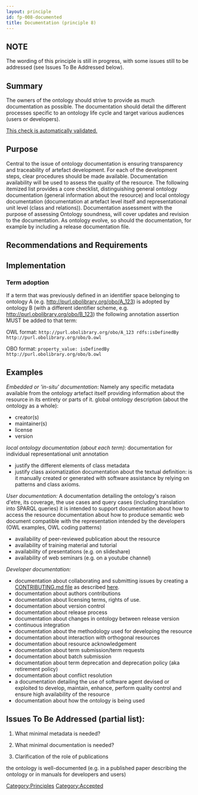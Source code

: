 ```yaml
---
layout: principle
id: fp-008-documented
title: Documentation (principle 8)
---
```


## NOTE

The wording of this principle is still in progress, with some issues still to be addressed (see Issues To Be Addressed below).

## Summary

The owners of the ontology should strive to provide as much documentation as possible. The documentation should detail the different processes specific to an ontology life cycle and target various audiences (users or developers).

[This check is automatically validated.](checks/fp_008)

## Purpose

Central to the issue of ontology documentation is ensuring transparency and traceability of artefact development. For each of the development steps, clear procedures should be made available. Documentation availability will be used to assess the quality of the resource. The following itemized list provides a core checklist, distinguishing general ontology documentation (general information about the resource) and local ontology documentation (documentation at artefact level itself and representational unit level (class and relations)). Documentation assessment with the purpose of assessing Ontology soundness, will cover updates and revision to the documentation. As ontology evolve, so should the documentation, for example by including a release documentation file.

## Recommendations and Requirements

## Implementation
### Term adoption
If a term that was previously defined in an identifier space belonging to ontology A (e.g. http://purl.obolibrary.org/obo/A_123) is adopted by ontology B (with a different identifier scheme, e.g. http://purl.obolibrary.org/obo/B_123) the following annotation assertion MUST be added to that term:

OWL format:
`http://purl.obolibrary.org/obo/A_123 rdfs:isDefinedBy http://purl.obolibrary.org/obo/b.owl`

OBO format:
`property_value: isDefinedBy http://purl.obolibrary.org/obo/b.owl`

## Examples

_Embedded or 'in-situ' documentation_:
  Namely any specific metadata available from the ontology artefact itself providing information about the resource in its entirety or parts of it.
  global ontology description (about the ontology as a whole):
- creator(s)
- maintainer(s)
- license
- version

_local ontology documentation (about each term):_
  documentation for individual representational unit annotation
- justify the different elements of class metadata
- justify class axiomatization
  documentation about the textual definition: is it manually created or generated with software assistance by relying on patterns and class axioms.

_User documentation:_
  A documentation detailing the ontology's raison d'etre, its coverage, the use cases and query cases (including translation into SPARQL queries) it is intended to support
  documentation about how to access the resource
  documentation about how to produce semantic web document compatible with the representation intended by the developers (OWL examples, OWL coding patterns)
- availability of peer-reviewed publication about the resource
- availability of training material and tutorial
- availability of presentations (e.g. on slideshare)
- availability of web seminars (e.g. on a youtube channel)

_Developer documentation:_

- documentation about collaborating and submitting issues by creating a [CONTRIBUTING.md file](http://mozillascience.github.io/working-open-workshop/contributing/) as described [here](http://obofoundry.org/principles/fp-020-responsiveness.html#implementation).
- documentation about authors contributions
- documentation about licensing terms, rights of use.
- documentation about version control
- documentation about release process
- documentation about changes in ontology between release version
- continuous integration
- documentation about the methodology used for developing the resource
- documentation about interaction with orthogonal resources
- documentation about resource acknowledgement
- documentation about term submission/term requests
- documentation about batch submission
- documentation about term deprecation and deprecation policy (aka retirement policy)
- documentation about conflict resolution
- a documentation detailing the use of software agent devised or exploited to develop, maintain, enhance, perform quality control and ensure high availability of the resource
- documentation about how the ontology is being used

## Issues To Be Addressed (partial list):

1. What minimal metadata is needed?

2. What minimal documentation is needed?

3. Clarification of the role of publications

the ontology is well-documented (e.g. in a published paper describing the ontology or in manuals for developers and users)

<Category:Principles> <Category:Accepted>
